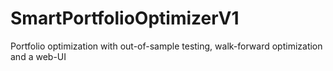 # SmartPortfolioOptimizerV1
Portfolio optimization with out-of-sample testing, walk-forward optimization and a web-UI
